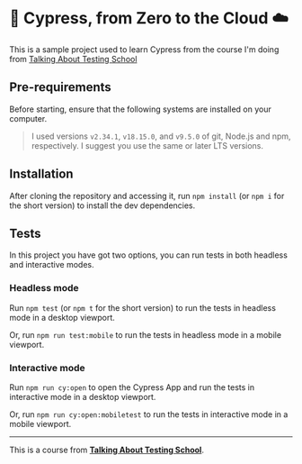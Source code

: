 # 🌲 Cypress, from Zero to the Cloud ☁️

This is a sample project used to learn Cypress from the course I'm doing from [Talking About Testing School](https://udemy.com/user/walmyr)

## Pre-requirements
Before starting, ensure that the following systems are installed on your computer.

> I used versions `v2.34.1`, `v18.15.0`, and `v9.5.0` of git, Node.js and npm, respectively. I suggest you use the same or later LTS versions.

## Installation

After cloning the repository and accessing it, run `npm install` (or `npm i` for the short version) to install the dev dependencies.

## Tests
In this project you have got two options, you can run tests in both headless and interactive modes.

### Headless mode
Run `npm test` (or `npm t` for the short version) to run the tests in headless mode in a desktop viewport.

Or, run `npm run test:mobile` to run the tests in headless mode in a mobile viewport.

### Interactive mode
Run `npm run cy:open` to open the Cypress App and run the tests in interactive mode in a desktop viewport.

Or, run `npm run cy:open:mobiletest` to run the tests in interactive mode in a mobile viewport.
___

This is a course from [**Talking About Testing School**](https://udemy.com/user/walmyr).
